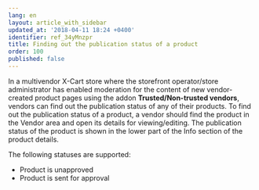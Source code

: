 ```yaml
---
lang: en
layout: article_with_sidebar
updated_at: '2018-04-11 18:24 +0400'
identifier: ref_34yMnzpr
title: Finding out the publication status of a product
order: 100
published: false
---
```

In a multivendor X-Cart store where the storefront operator/store administrator has enabled moderation for the content of new vendor-created product pages using the addon **Trusted/Non-trusted vendors**, vendors can find out the publication status of any of their products. To find out the publication status of a product, a vendor should find the product in the Vendor area and open its details for viewing/editing. The publication status of the product is shown in the lower part of the Info section of the product details.

The following statuses are supported:

   * Product is unapproved
   * Product is sent for approval
